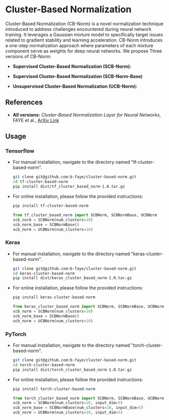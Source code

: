 # Cluster-Based Normalization




Cluster-Based Normalization (CB-Norm) is a novel normalization technique introduced to address challenges encountered during neural network training. It leverages a Gaussian mixture model to specifically target issues related to gradient stability and learning acceleration. CB-Norm introduces a one-step normalization approach where parameters of each mixture component serve as weights for deep neural networks. We propose Three versions of CB-Norm:

- **Supervised Cluster-Based Normalization (SCB-Norm):**


- **Supervised Cluster-Based Normalization (SCB-Norm-Base)**


- **Unsupervised Cluster-Based Normalization (UCB-Norm):**


## References


- **All versions:** *Cluster-Based Normalization Layer for Neural Networks*, FAYE et al., [ArXiv Link](https://arxiv.org/abs/2403.16798)


## Usage

### Tensorflow
- For manual installation, navigate to the directory named "tf-cluster-based-norm".
    ```bash
    git clone git@github.com:b-faye/cluster-based-norm.git
    cd tf-cluster-based-norm
    pip install dist/tf_cluster_based_norm-1.0.tar.gz
    ```

- For online installation, please follow the provided instructions:
    ```bash
    pip install tf-cluster-based-norm
    ```
    ```python
    from tf_cluster_based_norm import SCBNorm, SCBNormBase, UCBNorm
    scb_norm = SCBNorm(num_clusters=10)
    scb_norm_base = SCBNormBase()
    ucb_norm = UCBNorm(num_clusters=10)
    ```

### Keras
- For manual installation, navigate to the directory named "keras-cluster-based-norm".
    ```bash
    git clone git@github.com:b-faye/cluster-based-norm.git
    cd keras-cluster-based-norm
    pip install dist/keras_cluster_based_norm-1.0.tar.gz
    ```
- For online installation, please follow the provided instructions:
    ```bash
    pip install keras-cluster-based-norm
    ```
    ```python
    from keras_cluster_based_norm import SCBNorm, SCBNormBase, UCBNorm
    scb_norm = SCBNorm(num_clusters=10)
    scb_norm_base = SCBNormBase()
    ucb_norm = UCBNorm(num_clusters=10)
    ```

### PyTorch
- For manual installation, navigate to the directory named "torch-cluster-based-norm".
    ```bash
    git clone git@github.com:b-faye/cluster-based-norm.git
    cd torch-cluster-based-norm
    pip install dist/torch_cluster_based_norm-1.0.tar.gz
    ```

- For online installation, please follow the provided instructions:
    ```bash
    pip install torch-cluster-based-norm
    ```
    ```python
    from torch_cluster_based_norm import SCBNorm, SCBNormBase, UCBNorm
    scb_norm = SCBNorm(num_clusters=10, input_dim=5)
    scb_norm_base = SCBNormBase(num_clusters=10, input_dim=5)
    ucb_norm = UCBNorm(num_clusters=10, input_dim=5)
    ```
